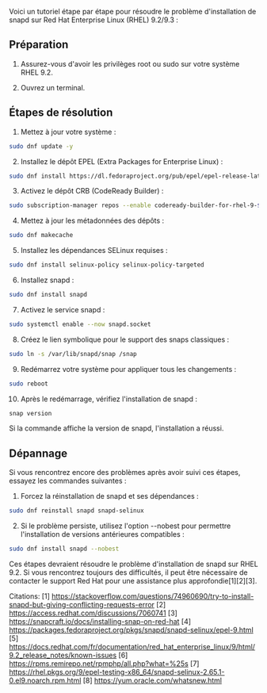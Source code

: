 Voici un tutoriel étape par étape pour résoudre le problème d'installation de snapd sur Red Hat Enterprise Linux (RHEL) 9.2/9.3 :

## Préparation

1. Assurez-vous d'avoir les privilèges root ou sudo sur votre système RHEL 9.2.

2. Ouvrez un terminal.

## Étapes de résolution

1. Mettez à jour votre système :

```bash
sudo dnf update -y
```

2. Installez le dépôt EPEL (Extra Packages for Enterprise Linux) :

```bash
sudo dnf install https://dl.fedoraproject.org/pub/epel/epel-release-latest-9.noarch.rpm
```

3. Activez le dépôt CRB (CodeReady Builder) :

```bash
sudo subscription-manager repos --enable codeready-builder-for-rhel-9-$(arch)-rpms
```

4. Mettez à jour les métadonnées des dépôts :

```bash
sudo dnf makecache
```

5. Installez les dépendances SELinux requises :

```bash
sudo dnf install selinux-policy selinux-policy-targeted
```

6. Installez snapd :

```bash
sudo dnf install snapd
```

7. Activez le service snapd :

```bash
sudo systemctl enable --now snapd.socket
```

8. Créez le lien symbolique pour le support des snaps classiques :

```bash
sudo ln -s /var/lib/snapd/snap /snap
```

9. Redémarrez votre système pour appliquer tous les changements :

```bash
sudo reboot
```

10. Après le redémarrage, vérifiez l'installation de snapd :

```bash
snap version
```

Si la commande affiche la version de snapd, l'installation a réussi.

## Dépannage

Si vous rencontrez encore des problèmes après avoir suivi ces étapes, essayez les commandes suivantes :

1. Forcez la réinstallation de snapd et ses dépendances :

```bash
sudo dnf reinstall snapd snapd-selinux
```

2. Si le problème persiste, utilisez l'option --nobest pour permettre l'installation de versions antérieures compatibles :

```bash
sudo dnf install snapd --nobest
```

Ces étapes devraient résoudre le problème d'installation de snapd sur RHEL 9.2. Si vous rencontrez toujours des difficultés, il peut être nécessaire de contacter le support Red Hat pour une assistance plus approfondie[1][2][3].

Citations:
[1] https://stackoverflow.com/questions/74960690/try-to-install-snapd-but-giving-conflicting-requests-error
[2] https://access.redhat.com/discussions/7060741
[3] https://snapcraft.io/docs/installing-snap-on-red-hat
[4] https://packages.fedoraproject.org/pkgs/snapd/snapd-selinux/epel-9.html
[5] https://docs.redhat.com/fr/documentation/red_hat_enterprise_linux/9/html/9.2_release_notes/known-issues
[6] https://rpms.remirepo.net/rpmphp/all.php?what=%25s
[7] https://rhel.pkgs.org/9/epel-testing-x86_64/snapd-selinux-2.65.1-0.el9.noarch.rpm.html
[8] https://yum.oracle.com/whatsnew.html
